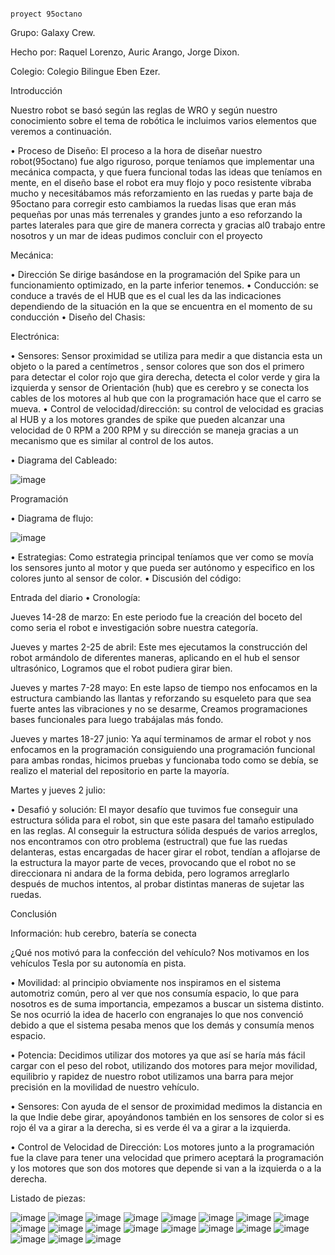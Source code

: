                                                                         proyect 95octano
Grupo: Galaxy Crew.

Hecho por: Raquel Lorenzo, Auric Arango, Jorge Dixon.

Colegio: Colegio Bilingue Eben Ezer.


Introducción

Nuestro robot se basó según las reglas de WRO y según nuestro conocimiento sobre el tema de robótica le incluimos varios elementos que veremos a continuación. 

•	Proceso de Diseño: El proceso a la hora de diseñar nuestro robot(95octano) fue algo riguroso, porque teníamos que implementar una mecánica compacta, y que fuera funcional todas las ideas que teníamos en mente, en el diseño base el robot era muy flojo y poco resistente vibraba mucho y necesitábamos más reforzamiento en las ruedas y parte baja de 95octano para corregir esto cambiamos la ruedas lisas que eran más pequeñas por unas más terrenales y grandes junto a eso reforzando la partes laterales para que gire de manera correcta y gracias al0 trabajo entre nosotros y un mar de ideas pudimos concluir con el proyecto

Mecánica: 

•	Dirección Se dirige basándose en la programación del Spike para un funcionamiento optimizado, en la parte inferior tenemos.
•	Conducción: se conduce a través de el HUB que es el cual les da las indicaciones dependiendo de la situación en la que se encuentra en el momento de su conducción 
•	Diseño del Chasis:






Electrónica:

• Sensores: Sensor proximidad se utiliza para medir a que distancia esta un objeto o la pared a centímetros , sensor colores  que son dos  el primero para detectar el color rojo que gira  derecha, detecta el color verde y gira la izquierda y sensor de Orientación (hub) que es cerebro y se conecta los cables de los motores al hub que con la programación hace que el carro se mueva.
• Control de velocidad/dirección: su control de velocidad es gracias al HUB y a los motores grandes de spike que pueden alcanzar una velocidad de 0 RPM a 200 RPM y su dirección se maneja gracias a un mecanismo que es similar al control de los autos. 

• Diagrama del Cableado:

![image](https://github.com/auric123/95octano/assets/171710232/21b96cc4-9544-4d3e-ae6e-8dbff8ff26a6)
 
 Programación
 
•	Diagrama de flujo:

![image](https://github.com/auric123/95octano/assets/171710232/9a47f9ea-59b3-4bf8-8f43-ba88dcf4d076)


•	Estrategias: Como estrategia principal teníamos que ver como se movía los sensores junto al motor y que pueda ser autónomo y especifico en los colores junto al sensor de color.
•	Discusión del código:


Entrada del diario
•	Cronología: 

Jueves 14-28 de marzo: En este periodo fue la creación del boceto del como seria el robot e investigación sobre nuestra categoría.

Jueves y martes 2-25 de abril:
Este mes ejecutamos la construcción del robot armándolo de diferentes maneras, aplicando en el hub el sensor ultrasónico, Logramos que el robot pudiera girar bien.

Jueves y martes 7-28 mayo: En este lapso de tiempo nos enfocamos en la estructura cambiando  las llantas y reforzando su esqueleto para que sea fuerte antes las vibraciones y  no se desarme, Creamos programaciones bases funcionales para luego trabájalas más fondo.

Jueves y martes 18-27 junio: Ya aquí terminamos de armar el robot y nos enfocamos en la programación consiguiendo una programación funcional para ambas rondas, hicimos pruebas y funcionaba todo como se debía,  se realizo el material del repositorio en parte la mayoría.

Martes y jueves 2 julio:

•	Desafió y solución: El mayor desafío que tuvimos fue conseguir una estructura sólida para el robot, sin que este pasara del tamaño estipulado en las reglas. Al conseguir la estructura sólida después de varios arreglos, nos encontramos con otro problema (estructral) que fue las ruedas delanteras, estas encargadas de hacer girar el robot, tendían a aflojarse de la estructura la mayor parte de veces, provocando que el robot no se direccionara ni andara de la forma debida, pero logramos arreglarlo después de muchos intentos, al probar distintas maneras de sujetar las ruedas.


Conclusión 

Información: hub cerebro, batería se conecta 

¿Qué nos motivó para la confección del vehículo?
Nos motivamos en los vehículos Tesla por su autonomía en pista.

• Movilidad: al principio obviamente nos inspiramos en el sistema automotriz común, pero al ver que nos consumía espacio, lo que para nosotros es de suma importancia, empezamos a buscar un sistema distinto. Se nos ocurrió la idea de hacerlo con engranajes lo que nos convenció debido a que el sistema pesaba menos que los demás y consumía menos espacio.

• Potencia: Decidimos utilizar dos motores ya que así se haría más fácil cargar con el peso del robot, utilizando dos motores para mejor movilidad, equilibrio y rapidez de nuestro robot utilizamos una barra para mejor precisión en la movilidad de nuestro vehículo.  

•	Sensores: Con ayuda de el sensor de proximidad medimos la distancia en la que Indie debe girar, apoyándonos también en los sensores de color si es rojo él va a girar a la derecha, si es verde él va a girar a la izquierda.

•	Control de Velocidad de Dirección:
Los motores junto a la programación fue la clave para tener una velocidad que primero aceptará la programación y los motores que son dos motores que depende si van a la izquierda o a la derecha.


Listado de piezas:

![image](https://github.com/auric123/95octano/assets/171710232/35c536c6-cd9e-4ae3-b061-e0b75a1359d5)
![image](https://github.com/auric123/95octano/assets/171710232/78dbfd95-8da3-4cb1-a044-5a10c20cf7fa)
![image](https://github.com/auric123/95octano/assets/171710232/a6206f33-47bc-41da-a8c5-2e10e75ad1e2)
![image](https://github.com/auric123/95octano/assets/171710232/2cef7d31-6d1d-4904-abd2-a8fa9c8be0f3)
![image](https://github.com/auric123/95octano/assets/171710232/f7a2cafd-2646-48c6-a498-effc2395be58)
![image](https://github.com/auric123/95octano/assets/171710232/62402e8b-e369-4114-850d-54f6a8b528e8)
![image](https://github.com/auric123/95octano/assets/171710232/385bbbe4-98de-4d86-8b17-b21b98dc1a8f)
![image](https://github.com/auric123/95octano/assets/171710232/c30c98e6-fbff-4ef2-8d74-ba0325fa4d45)
![image](https://github.com/auric123/95octano/assets/171710232/b05abe8c-c242-4491-b14c-73edf8e42d17)
![image](https://github.com/auric123/95octano/assets/171710232/dd39e60b-687e-4a42-8429-ed7c03311dab)
![image](https://github.com/auric123/95octano/assets/171710232/63d6cf63-f463-4550-8ed3-31e8962932f8)
![image](https://github.com/auric123/95octano/assets/171710232/992b553f-8cf2-459c-bac1-39dda907fd50)
![image](https://github.com/auric123/95octano/assets/171710232/e7ce1420-ba5c-40bf-8458-0c3b53aa7450)
![image](https://github.com/auric123/95octano/assets/171710232/a7af1c55-96d9-4f12-93aa-46e36ef7b4d9)
![image](https://github.com/auric123/95octano/assets/171710232/0f46b163-79a4-464a-bf14-0751072ea842)
![image](https://github.com/auric123/95octano/assets/171710232/1ee8636b-3545-41d9-b13a-e4f876e4bd90)
![image](https://github.com/auric123/95octano/assets/171710232/95a59277-932c-4112-a107-46fc9ceae021)
![image](https://github.com/auric123/95octano/assets/171710232/f8d254ac-4711-4224-b18c-38f582c39879)
![image](https://github.com/auric123/95octano/assets/171710232/b81bf4f5-2902-4c5d-8881-b6f4139750d2)








